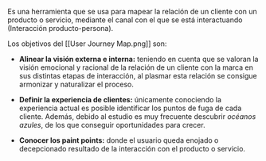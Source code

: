Es una herramienta que se usa para mapear la relación de un cliente con un producto o servicio, mediante el canal con el que se está interactuando (Interacción producto-persona).

Los objetivos del [[User Journey Map.png]] son:
-   **Alinear la visión externa e interna:** teniendo en cuenta que se valoran la visión emocional y racional de la relación de un cliente con la marca en sus distintas etapas de interacción, al plasmar esta relación se consigue armonizar y naturalizar el proceso.

-   **Definir la experiencia de clientes:** únicamente conociendo la experiencia actual es posible identificar los puntos de fuga de cada cliente. Además, debido al estudio es muy frecuente descubrir _océanos azules_, de los que conseguir oportunidades para crecer.

-   **Conocer los paint points:** donde el usuario queda enojado o decepcionado resultado de la interacción con el producto o servicio.